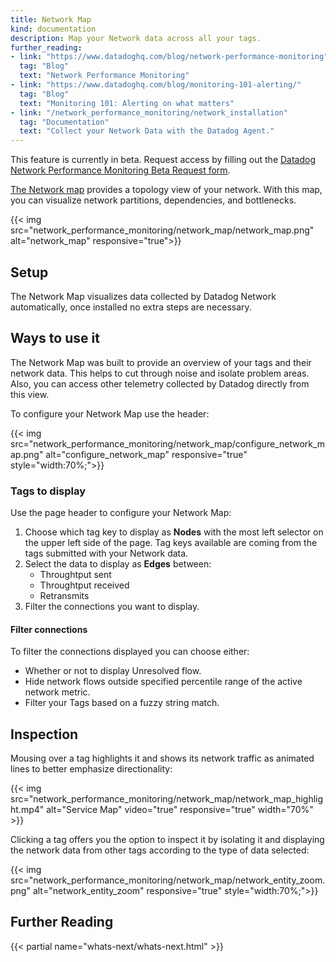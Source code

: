 ```yaml
---
title: Network Map
kind: documentation
description: Map your Network data across all your tags.
further_reading:
- link: "https://www.datadoghq.com/blog/network-performance-monitoring"
  tag: "Blog"
  text: "Network Performance Monitoring"
- link: "https://www.datadoghq.com/blog/monitoring-101-alerting/"
  tag: "Blog"
  text: "Monitoring 101: Alerting on what matters"
- link: "/network_performance_monitoring/network_installation"
  tag: "Documentation"
  text: "Collect your Network Data with the Datadog Agent."
---
```


<div class="alert alert-warning">
This feature is currently in beta. Request access by filling out the <a href="https://app.datadoghq.com/network/2019signup">Datadog Network Performance Monitoring Beta Request form</a>.
</div>

[The Network map][1] provides a topology view of your network. With this map, you can visualize network partitions, dependencies, and bottlenecks.

{{< img src="network_performance_monitoring/network_map/network_map.png" alt="network_map" responsive="true">}}

## Setup

The Network Map visualizes data collected by Datadog Network automatically, once installed no extra steps are necessary.

## Ways to use it

The Network Map was built to provide an overview of your tags and their network data. This helps to cut through noise and isolate problem areas. Also, you can access other telemetry collected by Datadog directly from this view.

To configure your Network Map use the header:

{{< img src="network_performance_monitoring/network_map/configure_network_map.png" alt="configure_network_map" responsive="true" style="width:70%;">}}

### Tags to display

Use the page header to configure your Network Map:

1. Choose which tag key to display as **Nodes** with the most left selector on the upper left side of the page. Tag keys available are coming from the tags submitted with your Network data.
2. Select the data to display as **Edges** between:
    * Throughtput sent
    * Throughtput received
    * Retransmits
3. Filter the connections you want to display.

#### Filter connections

To filter the connections displayed you can choose either:

* Whether or not to display Unresolved flow.
* Hide network flows outside specified percentile range of the active network metric.
* Filter your Tags based on a fuzzy string match.

## Inspection

Mousing over a tag highlights it and shows its network traffic as animated lines to better emphasize directionality:

{{< img src="network_performance_monitoring/network_map/network_map_highlight.mp4" alt="Service Map" video="true" responsive="true" width="70%" >}}

Clicking a tag offers you the option to inspect it by isolating it and displaying the network data from other tags according to the type of data selected:

{{< img src="network_performance_monitoring/network_map/network_entity_zoom.png" alt="network_entity_zoom" responsive="true" style="width:70%;">}}

## Further Reading

{{< partial name="whats-next/whats-next.html" >}}

[1]: https://app.datadoghq.com/network/map
